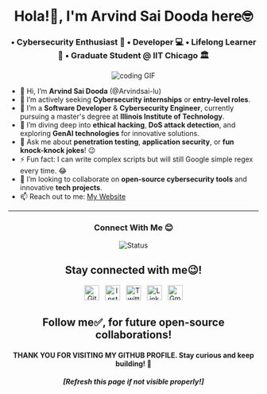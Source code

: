 <h1 align="center">Hola!👋, I'm Arvind Sai Dooda here🤓</h1>
<h3 align="center"> •  Cybersecurity Enthusiast 🔐  •  Developer 💻  •  Lifelong Learner 📖  • Graduate Student @ IIT Chicago 🏛️</h3>

<p align="center">
<img src="https://media.giphy.com/media/UW8Mnpe8Cniw7cLtCu/giphy.gif" alt="coding GIF" />
</p>

- 👋 Hi, I’m **Arvind Sai Dooda** (@Arvindsai-lu)
- 🔎 I’m actively seeking **Cybersecurity internships** or **entry-level roles**.
- 👀 I’m a **Software Developer** & **Cybersecurity Engineer**, currently pursuing a master's degree at **Illinois Institute of Technology**.
- 🌱 I’m diving deep into **ethical hacking**, **DoS attack detection**, and exploring **GenAI technologies** for innovative solutions.
- 💬 Ask me about **penetration testing**, **application security**, or **fun knock-knock jokes**! 😉
- ⚡ Fun fact: I can write complex scripts but will still Google simple regex every time. 😂
- 💞️ I’m looking to collaborate on **open-source cybersecurity tools** and innovative **tech projects**.
- 📫 Reach out to me: [My Website](https://sites.google.com/view/arvindsai/home)

<hr>
<h3 align="center">Connect With Me 😊</h3>
<p align="center">
<img src="[https://media.giphy.com/media/iJtY99TFeXS4MYaudW/giphy.gif](https://media.giphy.com/media/jaQuaJ8clDC1i/giphy.gif?cid=ecf05e47cptt9qsmtu5uti28whcowq8s7s20lxfk4d7h4ajz&ep=v1_gifs_search&rid=giphy.gif)" alt="Status" />
</p>
<h2 align="center">Stay connected with me😉!</h2>

<p align="center">
<a href="https://github.com/Arvindsai-lu"><img src="https://camo.githubusercontent.com/b079fe922f00c4b86f1b724fbc2e8141c468794ce8adbc9b7456e5e1ad09c622/68747470733a2f2f6564656e742e6769746875622e696f2f537570657254696e7949636f6e732f696d616765732f7376672f6769746875622e737667" alt="GitHub logo" width="30" height="30"></a>&nbsp;&nbsp;
<a href="https://instagram.com/_hey__arvind?igshid=1w73q6nz4rv1a"><img src="https://camo.githubusercontent.com/c9dacf0f25a1489fdbc6c0d2b41cda58b77fa210a13a886d6f99e027adfbd358/68747470733a2f2f6564656e742e6769746875622e696f2f537570657254696e7949636f6e732f696d616765732f7376672f696e7374616772616d2e737667" alt="Instagram logo" width="30" height="30"></a>&nbsp;&nbsp;
<a href="https://twitter.com/Arvind_sai3k?s=08"><img src="https://camo.githubusercontent.com/35b0b8bfbd8840f35607fb56ad0a139047fd5d6e09ceb060c5c6f0a5abd1044c/68747470733a2f2f6564656e742e6769746875622e696f2f537570657254696e7949636f6e732f696d616765732f7376672f747769747465722e737667" alt="Twitter logo" width="30" height="30"></a>&nbsp;&nbsp;
<a href="https://www.linkedin.com/in/arvind-sai-d-11374019b"><img src="https://camo.githubusercontent.com/c8a9c5b414cd812ad6a97a46c29af67239ddaeae08c41724ff7d945fb4c047e5/68747470733a2f2f6564656e742e6769746875622e696f2f537570657254696e7949636f6e732f696d616765732f7376672f6c696e6b6564696e2e737667" alt="LinkedIn logo" width="30" height="30"></a>&nbsp;&nbsp;
<a href="mailto:arvindsaidooda@gmail.com"><img src="https://camo.githubusercontent.com/4a3dd8d10a27c272fd04b2ce8ed1a130606f95ea6a76b5e19ce8b642faa18c27/68747470733a2f2f6564656e742e6769746875622e696f2f537570657254696e7949636f6e732f696d616765732f7376672f676d61696c2e737667" alt="Gmail logo" width="30" height="30"></a>
</p>

<h2 align="center">Follow me✅, for future open-source collaborations!</h2>
<h4 align="center">THANK YOU FOR VISITING MY GITHUB PROFILE. Stay curious and keep building! 🚀</h4>
<h5 align="center">[Refresh this page if not visible properly!]</h5>

<!---
Arvindsai-lu/Arvindsai-lu is a ✨ special ✨ repository because its `README.md` (this file) appears on your GitHub profile.
You can click the Preview link to take a look at your changes.
--->
